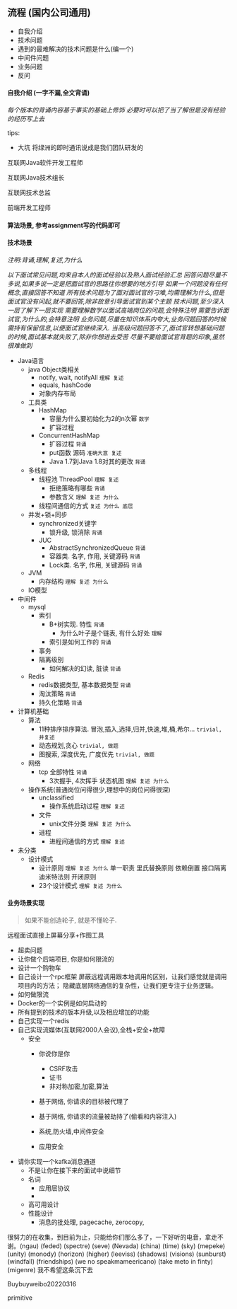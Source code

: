 ## 流程 (国内公司通用)
* 自我介绍
* 技术问题 
* 遇到的最难解决的技术问题是什么(编一个)
* 中间件问题
* 业务问题
* 反问

#### 自我介绍 (一字不漏,全文背诵)
*每个版本的背诵内容基于事实的基础上修饰*
*必要时可以把了当了解但是没有经验的经历写上去*

tips:
- 大坑 将绿洲的即时通讯说成是我们团队研发的

互联网Java软件开发工程师

互联网Java技术组长

互联网技术总监



前端开发工程师



#### 算法场景, 参考assignment写的代码即可

#### 技术场景
*注明:背诵,理解,复述,为什么*

*以下面试常见问题,均来自本人的面试经验以及熟人面试经验汇总*
*回答问题尽量不多说,如果多说一定是把面试官的思路往你想要的地方引导*
*如果一个问题没有任何概念,直接回答不知道*
*所有技术问题为了面对面试官的刁难,均需理解为什么,但是面试官没有问起,就不要回答,除非故意引导面试官到某个主题*
*技术问题,至少深入一层了解下一层实现*
*需要理解数学以面试高端岗位的问题,会特殊注明*
*需要告诉面试官,为什么的,会特意注明*
*业务问题,尽量在知识体系内夸大,业务问题回答的时候需持有保留信息,以便面试官继续深入.*
*当高级问题回答不了,面试官转想基础问题的时候,面试基本就失败了,除非你想进去受苦*
*尽量不要给面试官背题的印象,虽然很难做到*

* Java语言
    * java Object类相关
        - notify, wait, notifyAll `理解 复述`
        - equals, hashCode
        - 对象内存布局
    * 工具类
        * HashMap
            - 容量为什么要初始化为2的n次幂 `数学`
            - 扩容过程
        * ConcurrentHashMap
            - 扩容过程 `背诵`
            - put函数 源码 `准确大意 复述`
            - Java 1.7到Java 1.8对其的更改 `背诵`
    * 多线程
        * 线程池 ThreadPool `理解 复述`
            - 拒绝策略有哪些 `背诵`
            - 参数含义 `理解 复述 为什么`
        - 线程间通信的方式 `复述 为什么 底层`
    * 并发+锁+同步
        * synchronized关键字
            - 锁升级, 锁消除 `背诵`
        * JUC
            - AbstractSynchronizedQueue `背诵`
            - 容器类. 名字, 作用, 关键源码 `背诵`
            - Lock类. 名字, 作用, 关键源码 `背诵`
    * JVM
        * 内存结构 `理解 复述 为什么`
    * IO模型
* 中间件
    * mysql
        * 索引
            * B+树实现. 特性 `背诵`
                - 为什么叶子是个链表, 有什么好处 `理解`
            - 索引是如何工作的 `背诵`
        * 事务
        * 隔离级别
            - 如何解决的幻读, 脏读  `背诵`
    * Redis
        - redis数据类型, 基本数据类型  `背诵`
        - 淘汰策略  `背诵`
        - 持久化策略  `背诵`
* 计算机基础
    * 算法
        - 11种排序排序算法. 冒泡,插入,选择,归并,快速,堆,桶,希尔... `trivial, 并复述`
        - 动态规划,贪心 `trivial, 做题`
        - 图搜索, 深度优先, 广度优先 `trivial, 做题`
    * 网络
        * tcp 全部特性 `背诵`
            - 3次握手, 4次挥手 状态机图 `理解 复述 为什么`
    * 操作系统(普通岗位问得很少,理想中的岗位问得很深)
        * unclassified
            - 操作系统启动过程 `理解 复述`
        * 文件
            - unix文件分类 `理解 复述 为什么`
        * 进程
            - 进程间通信的方式 `理解 复述`
* 未分类
    * 设计模式
        - 设计原则 `理解 复述 为什么`
          单一职责 里氏替换原则 依赖倒置 接口隔离 迪米特法则 开闭原则
        - 23个设计模式 `理解 复述 为什么`
#### 业务场景实现
> 如果不能创造轮子, 就是不懂轮子.

远程面试直接上屏幕分享+作图工具

* 超卖问题
* 让你做个后端项目, 你是如何限流的
* 设计一个购物车
* 自己设计一个rpc框架
    屏蔽远程调用跟本地调用的区别，让我们感觉就是调用项目内的方法；
    隐藏底层网络通信的复杂性，让我们更专注于业务逻辑。
* 如何做限流
* Docker的一个实例是如何启动的
* 所有提到的技术的版本升级,以及相应增加的功能
* 自己实现一个redis
* 自己实现流媒体(互联网2000人会议),全栈+安全+故障
    * 安全
        * 你说你是你
            - CSRF攻击
            - 证书
            - 非对称加密,加密,算法
            
        * 基于网络, 你请求的目标被代理了
        * 基于网络, 你请求的流量被劫持了(偷看和内容注入)
        * 系统,防火墙,中间件安全
        * 应用安全
* 请你实现一个kafka消息通道
    * 不是让你在接下来的面试中说细节
    * 名词
      - 应用层协议
      - 
    * 高可用设计
    * 性能设计
        - 消息的批处理, pagecache, zerocopy,
    



很努力的在收集，到目前为止，只能给你们那么多了，一下好听的电音，拿走不谢。(ngau) (feded) (spectre) (seve) (Nevada) (china) (time) (sky) (mepeke) (unity) (monody) (horizon) (higher) (leeviss) (shadows) (visions) (sunburst) (windfall) (friendships) (we no speakmameericano) (take meto in finty) (migenre) 我不希望这条沉下去


Buybuyweibo20220316



primitive
